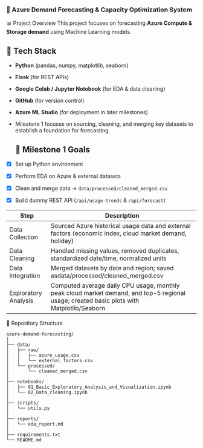 ### 🚀 Azure Demand Forecasting & Capacity Optimization System

📊 Project Overview
This project focuses on forecasting **Azure Compute & Storage demand** using Machine Learning models.  

## 🧰 Tech Stack
- **Python** (pandas, numpy, matplotlib, seaborn)
- **Flask** (for REST APIs)
- **Google Colab / Jupyter Notebook** (for EDA & data cleaning)
- **GitHub** (for version control)
- **Azure ML Studio** (for deployment in later milestones)


- Milestone 1 focuses on sourcing, cleaning, and merging key datasets to establish a foundation for forecasting.

  ## 🎯 Milestone 1 Goals
- [x] Set up Python environment  
- [x] Perform EDA on Azure & external datasets  
- [x] Clean and merge data → `data/processed/cleaned_merged.csv`  
- [x] Build dummy REST API (`/api/usage-trends` & `/api/forecast`) 


| Step                   | Description                                                                                                                             |
| ---------------------- | --------------------------------------------------------------------------------------------------------------------------------------- |
| Data Collection        | Sourced Azure historical usage data and external factors (economic index, cloud market demand, holiday)                                 |
| Data Cleaning          | Handled missing values, removed duplicates, standardized date/time, normalized units                                                    |
| Data Integration       | Merged datasets by date and region; saved asdata/processed/cleaned_merged.csv                                                           |
| Exploratory Analysis   | Computed average daily CPU usage, monthly peak cloud market demand, and top-5 regional usage; created basic plots with Matplotlib/Seaborn|

📁 Repository Structure

```
azure-demand-forecasting/
│
├── data/
│   ├── raw/
│   │   ├── azure_usage.csv
│   │   └── external_factors.csv
│   └── processed/
│       └── cleaned_merged.csv
│
├── notebooks/
│   ├── 01_Basic_Exploratory_Analysis_and_Visualization.ipynb
│   └── 02_Data_cleaning.ipynb
│
├── scripts/
│   └── utils.py
│
├── reports/
│   └── eda_report.md
│
├── requirements.txt
└── README.md
```
  
